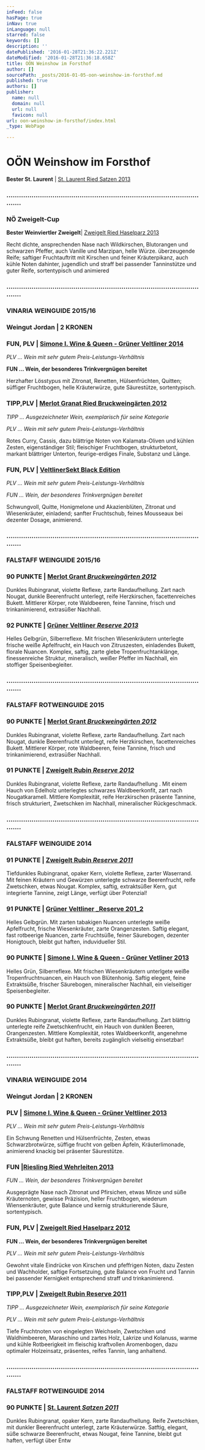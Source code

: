 ```yaml
---
inFeed: false
hasPage: true
inNav: true
inLanguage: null
starred: false
keywords: []
description: ''
datePublished: '2016-01-28T21:36:22.221Z'
dateModified: '2016-01-28T21:36:18.658Z'
title: OÖN Weinshow im Forsthof
author: []
sourcePath: _posts/2016-01-05-oon-weinshow-im-forsthof.md
published: true
authors: []
publisher:
  name: null
  domain: null
  url: null
  favicon: null
url: oon-weinshow-im-forsthof/index.html
_type: WebPage

---
```

# OÖN Weinshow im Forsthof

**Bester St. Laurent** | [St. Laurent Ried Satzen 2013][0]

### ...................................................................................................

### NÖ Zweigelt-Cup

**Bester Weinviertler Zweigelt**| [Zweigelt Ried Haselparz 2013][1]

Recht dichte, ansprechenden Nase nach Wildkirschen, Blutorangen und schwarzen Pfeffer, auch Vanille und Marzipan, helle Würze. überzeugende Reife; saftiger Fruchtauftritt mit Kirschen und feiner Kräuterpikanz, auch kühle Noten dahinter, jugendlich und straff bei passender Tanninstütze und guter Reife, sortentypisch und animiered

### ...................................................................................................

### VINARIA WEINGUIDE 2015/16

### Weingut Jordan | 2 KRONEN

### FUN, PLV  | [Simone I. Wine & Queen - Grüner Veltliner 2014][2]

_PLV ... Wein mit sehr gutem Preis-Leistungs-Verhältnis_

__FUN ... Wein, der besonderes Trinkvergnügen bereitet__

Herzhafter Lösstypus mit Zitronat, Renetten, Hülsenfrüchten, Quitten; süffiger Fruchtbogen, helle Kräuterwürze, gute Säurestütze, sortentypisch. 

### TIPP,PLV | [Merlot Granat Ried Bruckweingärten 2012][3]

_TIPP ... Ausgezeichneter Wein, exemplarisch für seine Kategorie_

_PLV ... Wein mit sehr gutem Preis-Leistungs-Verhältnis_

Rotes Curry, Cassis, dazu blättrige Noten von Kalamata-Oliven und kühlen Zesten, eigenständiger Stil; fleischiger Fruchtbogen, strukturbetont, markant blättriger Unterton, feurige-erdiges Finale, Substanz und Länge. 

### FUN, PLV  | [VeltlinerSekt Black Edition][4]

_PLV ... Wein mit sehr gutem Preis-Leistungs-Verhältnis_

_FUN ... Wein, der besonderes Trinkvergnügen bereitet_

Schwungvoll, Quitte, Honigmelone und Akazienblüten, Zitronat und Wiesenkräuter, einladend; sanfter Fruchtschub, feines Mousseaux bei dezenter Dosage, animierend.

### ...................................................................................................

### FALSTAFF WEINGUIDE 2015/16

### 90 PUNKTE | [Merlot Grant _Bruckweingärten 2012_][3]

Dunkles Rubingranat, violette Reflexe, zarte Randaufhellung. Zart nach Nougat, dunkle Beerenfrucht unterlegt, reife Herzkirschen, facettenreiches Bukett. Mittlerer Körper, rote Waldbeeren, feine Tannine, frisch und trinkanimierend, extrasüßer Nachhall. 

### 92 PUNKTE | [Grüner Veltliner _Reserve 2013_][5]

Helles Gelbgrün, Silberreflexe. Mit frischen Wiesenkräutern unterlegte frische weiße Apfelfrucht, ein Hauch von Zitruszesten, einladendes Bukett, florale Nuancen. Komplex, saftig, zarte glebe Tropenfruchtanklänge, finessenreiche Struktur, mineralisch, weißer Pfeffer im Nachhall, ein stoffiger Speisenbegleiter. 

### ...................................................................................................

### FALSTAFF ROTWEINGUIDE 2015

### 90 PUNKTE | [Merlot Grant _Bruckweingärten 2012_][3]

Dunkles Rubingranat, violette Reflexe, zarte Randaufhellung. Zart nach Nougat, dunkle Beerenfrucht unterlegt, reife Herzkirschen, facettenreiches Bukett. Mittlerer Körper, rote Waldbeeren, feine Tannine, frisch und trinkanimierend, extrasüßer Nachhall. 

### 91 PUNKTE | [Zweigelt Rubin _Reserve 2012_][6]

Dunkles Rubingranat, violette Reflexe, zarte Randaufhellung . Mit einem Hauch von Edelholz unterlegtes schwarzes Waldbeerkonfit, zart nach Nougatkaramell. Mittlere Komplexität, reife Herzkirschen präsente Tannine, frisch strukturiert, Zwetschken im Nachhall, mineralischer Rückgeschmack.

### ...................................................................................................

### FALSTAFF WEINGUIDE 2014

### 91 PUNKTE | [Zweigelt Rubin _Reserve 2011_][6]

Tiefdunkles Rubingranat, opaker Kern, violette Reflexe, zarter Waserrand. Mit feinen Kräutern und Gewürzen unterlegte schwarze Beerenfrucht, reife Zwetschken, etwas Nougat. Komplex, saftig, extraktsüßer Kern, gut integrierte Tannine, zeigt Länge, verfügt über Potenzial!

### 91 PUNKTE | [Grüner Veltliner _Reserve 201_2][5]

Helles Gelbgrün. Mit zarten tabakigen Nuancen unterlegte weiße Apfelfrucht, frische Wiesenkräuter, zarte Orangenzesten. Saftig elegant, fast rotbeerige Nuancen, zarte Fruchtsüße, feiner Säurebogen, dezenter Honigtouch, bleibt gut haften, induvidueller Stil.

### 90 PUNKTE | [Simone I. Wine & Queen - Grüner Vetliner 2013][2]

Helles Grün, Silberreflexe. Mit frischen Wiesenkräutern unterlgete weiße Tropenfruchtnuancen, ein Hauch von Blütenhonig. Saftig elegent, feine Extraktsüße, frischer Säurebogen, mineralischer Nachhall, ein vielseitiger Speisenbegleiter.

### 90 PUNKTE | [Merlot Grant _Bruckweingärten 2011_][3]

Dunkles Rubingranat, violette Reflexe, zarte Randaufhellung. Zart blättrig unterlegte reife Zwetschkenfrucht, ein Hauch von dunklen Beeren, Orangenzesten. Mittlere Komplexität, rotes Waldbeerkonfit, angenehme Extraktsüße, bleibt gut haften, bereits zugänglich vielseitig einsetzbar!

### ...................................................................................................

### VINARIA WEINGUIDE 2014

### Weingut Jordan | 2 KRONEN

### PLV  | [Simone I. Wine & Queen - Grüner Veltliner 2013][2]

_PLV ... Wein mit sehr gutem Preis-Leistungs-Verhältnis_

Ein Schwung Renetten und Hülsenfrüchte, Zesten, etwas Schwarzbrotwürze, süffige frucht von gelben Äpfeln, Kräuterlimonade, animierend knackig bei präsenter Säurestütze.  

### FUN  |[Riesling Ried Wehrleiten 2013][7]

_FUN ... Wein, der besonderes Trinkvergnügen bereitet_

Ausgeprägte Nase nach Zitronat und Pfirsichen, etwas Minze und süße Kräuternoten, gewisse Präzision, heller Fruchtbogen, wiederum Wiensenkräuter, gute Balance und kernig strukturierende Säure, sortentypisch. 

### FUN, PLV | [Zweigelt Ried Haselparz 2012][1]

__FUN ... Wein, der besonderes Trinkvergnügen bereitet__

_PLV ... Wein mit sehr gutem Preis-Leistungs-Verhältnis_

Gewohnt vitale Eindrücke von Kirschen und pfeffrigen Noten, dazu Zesten und Wachholder, saftige Fortsetzuing, gute Balance von Frucht und Tannin bei passender Kernigkeit entsprechend straff und trinkanimierend.

### TIPP,PLV | [Zweigelt Rubin Reserve 2011][6]

_TIPP ... Ausgezeichneter Wein, exemplarisch für seine Kategorie_

_PLV ... Wein mit sehr gutem Preis-Leistungs-Verhältnis_

Tiefe Fruchtnoten von eingelegten Weichseln, Zwetschken und Waldhimbeeren, Maraschino und zartes Holz, Lakrize und Kolanuss, warme und kühle Rotbeerigkeit im fleischig kraftvollen Aromenbogen, dazu optimaler Holzeinsatz, präsentes, reifes Tannin, lang anhaltend. 

### ...................................................................................................

### FALSTAFF ROTWEINGUIDE 2014

### 90 PUNKTE | [St. Laurent _Satzen 2011_][0]

Dunkles Rubingranat, opaker Kern, zarte Randaufhellung. Reife Zwetschken, mit dunkler Beerenfrucht unterlegt, zarte Kräuterwürze. Satftig, elegant, süße schwarze Beerenfrucht, etwas Nougat, feine Tannine, bleibt gut haften, verfügt über Entw

[0]: http://www.weingut-jordan.at/php_deu/sortiment.php?rotwein=6
[1]: http://www.weingut-jordan.at/php_deu/sortiment.php?rotwein=4
[2]: http://www.weingut-jordan.at/php_deu/sortiment.php?weisswein=3
[3]: http://www.weingut-jordan.at/php_deu/sortiment.php?rotwein=5
[4]: http://www.weingut-jordan.at/php_deu/sortiment.php?sonst=3
[5]: http://www.weingut-jordan.at/php_deu/sortiment.php?weisswein=6
[6]: http://www.weingut-jordan.at/php_deu/sortiment.php?rotwein=7
[7]: http://www.weingut-jordan.at/php_deu/sortiment.php?weisswein=1